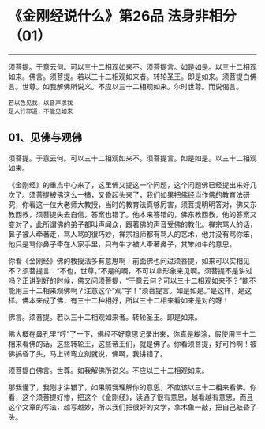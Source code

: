 # 《金刚经说什么》第26品 法身非相分（01）

------

须菩提。于意云何。可以三十二相观如来不。须菩提言。如是如是。以三十二相观如来。佛言。须菩提。若以三十二相观如来者。转轮圣王。即是如来。须菩提白佛言。世尊。如我解佛所说义。不应以三十二相观如来。尔时世尊。而说偈言。

```
若以色见我，以音声求我
是人行邪道，不能见如来
```



## 01、见佛与观佛

须菩提。于意云何。可以三十二相观如来不。须菩提言。如是如是。以三十二相观如来。

《金刚经》的重点中心来了，这里佛又提这一个问题，这个问题佛已经提出来好几次了。须菩提被佛这么一搞，又昏起头来了，我们如果把佛经当作佛的教育法研究，你看这一位大老师大教授，当时的教育法真够厉害，须菩提明明答对，佛又东教西教，须菩提失去自信，答案也错了。他本来答错的，佛东教西教，他的答案又变对了，此所谓佛的弟子都叫声闻众，跟著佛的声音受佛的教化。禅宗骂人的话，鼻子被人牵著走，骂人骂的很巧妙，禅宗祖师都有骂人的艺术，他并没有骂你笨，他只是骂你鼻子牵在人家手里，只有牛才被人牵著鼻子，其笨如牛的意思。

你看《金刚经》佛的教授法多有意思啊！前面佛也问过须菩提，如来可以实相见不？须菩提言：“不也，世尊。”不是的啊，不可以拿形象来见啊。须菩提不是讲过吗？正讲到好的时候，佛又问须菩提，“于意云何？可以三十二相观如来不？”能不能用三十二相来观佛啊？注意这个“观”字！“须菩提言。如是如是。”是这样，是这样。佛本来成了佛，有三十二种相好，所以三十二相来看如来是对的呀！

佛言。须菩提。若以三十二相观如来者。转轮圣王。即是如来。

佛大概在鼻孔里“哼”了一下，佛经不好意思记录出来，你真是糊涂，假使用三十二相来看佛的话，这些转轮王，这些帝王们，就是佛了。你看须菩提，好可怜啊！被佛搞昏了头，马上转弯立刻就说，佛啊，我讲错了。

须菩提白佛言。世尊。如我解佛所说义。不应以三十二相观如来。

那我懂了，我刚才讲错了，如果照我理解你的意思，不应该以三十二相来看佛。你看，这个须菩提好惨，把这个《金刚经》，读通了很有意思，越看越有意思，而且这个文章的写法，越写越妙，所以我们把很好的文学，拿木鱼一敲，把自己敲昏了头。

